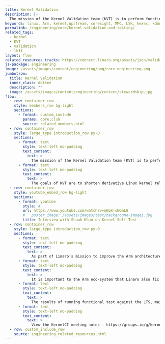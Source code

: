 ```yaml
---
title: Kernel Validation
description: |-
  The mission of the Kernel Validation team (KVT) is to perform functional regression testing on select Linux kernel branches in real time (as they’re updated) and report any regressions as quickly as possible.
keywords: linux, Arm, kernel,upstream, coresight, MMC, LSK, kexec, kdump,storage,memory management,device tree, validation, lkft
permalink: /engineering/core/kernel-validation-and-testing/
related_tags:
  - kernel
  - KVT
  - validation
  - lkft
layout: flow
related_resources_tracks: https://connect.linaro.org/assets/json/validation.json
js-package: engineering
image: /assets/images/content/engineering/png/core_engineering.png
jumbotron:
  title: Kernel Validation
  inner_class: dotted
  description: ""
  image: /assets/images/content/engineering/context/stewardship.jpg
flow:
  - row: container_row
    style: members_row bg-light
    sections:
      - format: custom_include
        params: core,club
        source: related_members.html
  - row: container_row
    style: large_type introduction_row py-0
    sections:
      - format: text
        style: text-left no-padding
        text_content:
          text: >
            The mission of the Kernel Validation team (KVT) is to perform functional regression testing on select Linux kernel branches in real time (as they’re updated) and report any regressions as quickly as possible. This is performed by executing a variety of functional-tests on a selection of user-space operating systems.
      - format: text
        style: text-left no-padding
        text_content:
          text: >
            The goals of KVT are to shorten derivative Linux kernel release intervals, increase the confidence of upstream Linux kernel engineers in the quality of their releases, and increase the confidence of downstream adopters of those Linux kernel trees. Ultimately the goal is that KVT will encourage downstream hardware vendors to more frequently update the Linux kernel that runs on their devices in order that consumers might benefit from bug and security updates.
  - row: container_row
    style: youtube_embed_row bg-light
    sections:
      - format: youtube
        style: #
        url: https://www.youtube.com/watch?v=mWpK-cNQmL8
        #   poster_image: /assets/images/test/background-image1.jpg
        title: Interview with Shuah Khan on Kernel Self Test
  - row: container_row
    style: large_type introduction_row py-0
    sections:
      - format: text
        style: text-left no-padding
        text_content:
          text: >
            As part of Linaro’s mission to improve the Arm architecture eco-system, the KVT team reports discovered regressions to Linaro kernel developers, Linaro members, and upstream Linux kernel engineers.
      - format: text
        style: text-left no-padding
        text_content:
          text: >
            It is important to the Arm eco-system that Linaro also fix as many failures as are found. The KVT team invests time into identifying, reporting, and fixing upstream kernel regressions, identifying kernel regressions in select member-hardware SoC (system-on-a-chip) trees, fixing test-suites by contributing to upstream testing projects, fixing kernel configurations, improving full OS stack integration (firmware, kernel, userspace), and improving Arm device automation integration.
      - format: text
        style: text-left no-padding
        text_content:
          text: >
            The results of running functional test against the LTS, mainline and next branches can be viewed here [https://lkft.linaro.org/](https://lkft.linaro.org/).
      - format: text
        style: text-left no-padding
        text_content:
          text: >
            View the KernelCI meeting notes - https://groups.io/g/kernelci/search?q=%23minutes&ct=1
  - row: custom_include_row
    source: engineering_related_resources.html
---
```

